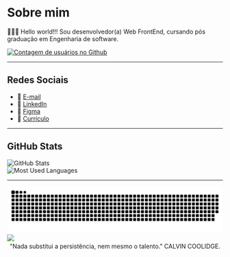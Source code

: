 # Sobre mim

👋👋👋 Hello world!!! Sou desenvolvedor(a) Web FrontEnd, cursando pós graduação em Engenharia de software.

[![Contagem de usuários no Github](https://visitcount.itsvg.in/api?id=elizabetefabri&label=Engenheira%20de%20Software&color=5&icon=7&pretty=true)](https://visitcount.itsvg.in)

---

## Redes Sociais

- 📧 [E-mail](mailto:elzbietasousafabri@gmail.com)
- 💼 [LinkedIn](https://www.linkedin.com/in/elizabetefabri/)
- 🎨 [Figma](https://www.figma.com/)
- 📄 [Currículo](https://www.canva.com/design/DAF8CCFSsVA/cPoM9GH72fZZQzYq8bEO8w/edit)

---

## GitHub Stats

<img style="display: flex; justify-content: center;" src="https://github-readme-stats.vercel.app/api?username=ElizabeteFabri&show_icons=true&theme=dracula" alt="GitHub Stats" />

<img style="display: flex; justify-content: center;" src="https://github-readme-stats.vercel.app/api/top-langs/?username=elizabetefabri&theme=dracula&hide_border=true&include_all_commits=true&count_private=false&layout=compact" alt="Most Used Languages" />


---

<img  src="https://raw.githubusercontent.com/1999AZZAR/1999AZZAR/readme/resources/img/grid-snake.svg" alt="snake" />

<img src="https://user-images.githubusercontent.com/73097560/115834477-dbab4500-a447-11eb-908a-139a6edaec5c.gif">


<div align="center">
"Nada substitui a persistência, nem mesmo o talento." CALVIN COOLIDGE.
</div>



